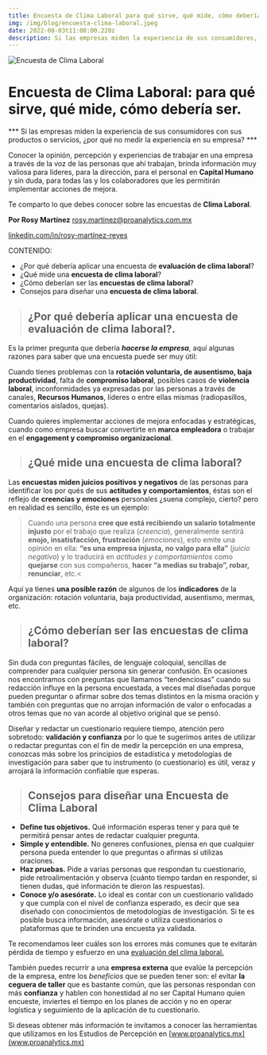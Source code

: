 ```yaml
---
title: Encuesta de Clima Laboral para qué sirve, qué mide, cómo debería ser.
img: /img/blog/encuesta-clima-laboral.jpeg
date: 2022-08-03t11:00:00.220z
description: Si las empresas miden la experiencia de sus consumidores, ¿por qué no medir la experiencia en su empresa? Te comparto lo que debes conocer sobre las encuestas de Clima Laboral. 
---
```


![Encuesta de Clima Laboral](/img/blog/encuesta-clima-laboral.jpeg "Encuesta de Clima Laboral")

# **Encuesta de Clima Laboral**: para qué sirve, qué mide, cómo debería ser.

*** Si las empresas miden la experiencia de sus consumidores con sus productos o servicios, ¿por qué no medir la experiencia en su empresa? ***

Conocer la opinión, percepción y experiencias de trabajar en una empresa a través de la voz de las personas que ahí trabajan, brinda información muy valiosa para líderes, para la dirección, para el personal en **Capital Humano** y sin duda, para todas las y los colaboradores que les permitirán implementar acciones de mejora. 

Te comparto lo que debes conocer sobre las encuestas de **Clima Laboral**. 

**Por Rosy Martínez**
rosy.martinez@proanalytics.com.mx

[linkedin.com/in/rosy-martínez-reyes](linkedin.com/in/rosy-martínez-reyes)


CONTENIDO:
- ¿Por qué debería aplicar una encuesta de **evaluación de clima laboral**?
- ¿Qué mide una **encuesta de clima laboral**?
- ¿Cómo deberían ser las **encuestas de clima laboral**?
- Consejos para diseñar una **encuesta de clima laboral**. 



> ## ¿Por qué debería aplicar una **encuesta de evaluación de clima laboral**?.
 Es la primer pregunta que debería ***hacerse la empresa***, aquí algunas razones para saber que una encuesta puede ser muy útil: 

Cuando tienes problemas con la **rotación voluntaria, de ausentismo, baja productividad**, falta de **compromiso laboral**, posibles casos de **violencia laboral**, inconformidades ya expresadas por las personas a través de canales, **Recursos Humanos**, líderes o entre ellas mismas (radiopasillos, comentarios aislados, quejas). 

Cuando quieres implementar acciones de mejora enfocadas y estratégicas, cuando como empresa buscar convertirte en **marca empleadora** o trabajar en el **engagement y compromiso organizacional**. 


 > ## **¿Qué mide una encuesta de clima laboral?**

Las **encuestas miden juicios positivos y negativos** de las personas para identificar los por qués de sus **actitudes y comportamientos**, éstas son el reflejo de **creencias y emociones** personales ¿suena complejo, cierto? pero en realidad es sencillo, éste es un ejemplo: 

> Cuando una persona **cree que está recibiendo un salario totalmente  injusto** por el trabajo que realiza (*creencia*), generalmente sentirá **enojo, insatisfacción, frustración** (*emociones*), esto emite una opinión en ella: **“es una empresa injusta, no valgo para ella”** (*juicio negativo*) y lo traducirá en *actitudes y comportamientos* como **quejarse** con sus compañeros, **hacer “a medias su trabajo”, robar, renunciar**, etc.<

Aquí ya tienes **una posible razón** de algunos de los **indicadores** de la organización: rotación voluntaria, baja productividad, ausentismo, mermas, etc.


> ## **¿Cómo deberían ser las encuestas de clima laboral?**

Sin duda con preguntas fáciles, de lenguaje coloquial, sencillas de comprender para cualquier persona sin generar confusión. 
En ocasiones nos encontramos con preguntas que llamamos “tendenciosas” cuando su redacción influye en la persona encuestada, a veces mal diseñadas porque pueden preguntar o afirmar sobre dos temas distintos en la misma oración y también con preguntas que no arrojan información de valor o enfocadas a otros temas que no van acorde al objetivo original que se pensó. 

Diseñar y redactar un cuestionario requiere tiempo, atención pero sobretodo: **validación y confianza** por lo que te sugerimos antes de utilizar o redactar preguntas con el fin de medir la percepción en una empresa,  conozcas más sobre los principios de estadística y metodologías de investigación para saber que tu instrumento (o cuestionario) es útil, veraz y arrojará la información confiable que esperas. 


> ## **Consejos para diseñar una Encuesta de Clima Laboral**

- **Define tus objetivos.** Qué información esperas tener y para qué te permitirá pensar antes de redactar cualquier pregunta. 
- **Simple y entendible.** No generes confusiones, piensa en que cualquier persona pueda entender lo que preguntas o afirmas si utilizas oraciones. 
- **Haz pruebas.** Pide a varias personas que respondan tu cuestionario, pide retroalimentación y observa (cuánto tiempo tardan en responder, si tienen dudas, qué información te dieron las respuestas). 
- **Conoce y/o asesórate.** Lo ideal es contar con un cuestionario validado y que cumpla con el nivel de confianza esperado, es decir que sea diseñado con conocimientos de metodologías de investigación. Si te es posible busca información, asesórate o utiliza cuestionarios o plataformas que te brinden una encuesta ya validada. 

Te recomendamos leer cuáles son los errores más comunes que te evitarán pérdida de tiempo y esfuerzo en una [evaluación del clima laboral.](https://www.proanalytics.mx/blog/evaluacion-clima-laboral)


También puedes recurrir a una **empresa externa** que evalúe la percepción de la empresa, entre los *beneficios* que se pueden tener son:  el evitar **la ceguera de taller** que es bastante común, que las personas respondan con más **confianza** y hablen con honestidad al no ser Capital Humano quien encueste, inviertes el tiempo en los planes de acción y no en operar logística y seguimiento de la aplicación de tu cuestionario. 

Si deseas obtener más información te invitamos a conocer las herramientas que utilizamos en los Estudios de Percepción en [www.proanalytics.mx](www.proanalytics.mx)




